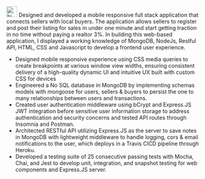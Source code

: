 <img src="https://user-images.githubusercontent.com/1303154/88677602-1635ba80-d120-11ea-84d8-d263ba5fc3c0.gif" width="28px" alt="hi">
Designed and developed a mobile responsive full stack application that connects sellers with local buyers. 
The application allows sellers to register and post their listing for sales in under one minute and start getting 
traction in no time without paying a realtor 3%. In building this web-based application, I displayed a working knowledge
of MongoDB, NodeJs, Restful API,  HTML, CSS and Javascript to develop a frontend user experience.



- Designed mobile responsive experience using CSS media queries to create breakpoints at various window view widths,
  ensuring consistent delivery of a high-quality dynamic UI and intuitive UX built with custom CSS for devices
- Engineered a No SQL database in MongoDB by implementing schemas models with mongoose for users, sellers & buyers
  to persist the one to many relationships between users and transactions.
- Created user authentication middleware using bCrypt and Express.JS JWT integration before sensitive user information
  storage to address authentication and security concerns and tested API routes through Insomnia and Postman.
- Architected RESTful API utilizing Express.JS as the server to save notes in MongoDB with lightweight middleware to
   handle logging, cors & email notifications to the user, which deploys in a Travis CICD pipeline through Heroku.
- Developed a testing suite of 25 consecutive passing tests with Mocha, Chai, and Jest to develop unit, integration,
   and snapshot testing for web components and Express.JS server.

